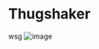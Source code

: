 # Thugshaker
wsg
![image](https://github.com/thugshakerm/READme/assets/151803451/26faac40-e356-46ce-b68f-60f5b483f469)

